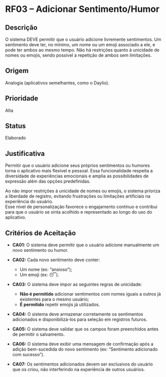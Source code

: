 # RF03 – Adicionar Sentimento/Humor

## Descrição  
O sistema DEVE permitir que o usuário adicione livremente sentimentos. Um sentimento deve ter, no mínimo, um nome ou um emoji associado a ele, e pode ter ambos ao mesmo tempo. Não há restrições quanto à unicidade de nomes ou emojis, sendo possível a repetição de ambos sem limitações.

## Origem  
Analogia (aplicativos semelhantes, como o Daylio).

## Prioridade  
Alta

## Status  
Elaborado

## Justificativa  
Permitir que o usuário adicione seus próprios sentimentos ou humores torna o aplicativo mais flexível e pessoal. Essa funcionalidade respeita a diversidade de experiências emocionais e amplia as possibilidades de expressão além das opções predefinidas.

Ao não impor restrições à unicidade de nomes ou emojis, o sistema prioriza a liberdade de registro, evitando frustrações ou limitações artificiais na experiência do usuário.  
Esse nível de personalização favorece o engajamento contínuo e contribui para que o usuário se sinta acolhido e representado ao longo do uso do aplicativo.

## Critérios de Aceitação

- **CA01:** O sistema deve permitir que o usuário adicione manualmente um novo sentimento ou humor.

- **CA02:** Cada novo sentimento deve conter:  
  - Um nome (ex: “ansioso”);  
  - Um emoji (ex: 😴).

- **CA03:** O sistema deve impor as seguintes regras de unicidade:  
  - **Não é permitido** adicionar sentimentos com nomes iguais a outros já existentes para o mesmo usuário;  
  - **É permitido** repetir emojis já utilizados.

- **CA04:** O sistema deve armazenar corretamente os sentimentos adicionados e disponibilizá-los para seleção em registros futuros.

- **CA05:** O sistema deve validar que os campos foram preenchidos antes de permitir o salvamento.

- **CA06:** O sistema deve exibir uma mensagem de confirmação após a adição bem-sucedida do novo sentimento (ex: “Sentimento adicionado com sucesso”).

- **CA07:** Os sentimentos adicionados devem ser exclusivos do usuário que os criou, não interferindo na experiência de outros usuários.



